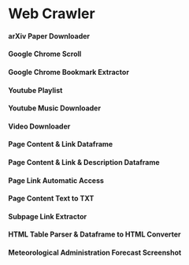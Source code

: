 # Web Crawler
#### arXiv Paper Downloader
#### Google Chrome Scroll
#### Google Chrome Bookmark Extractor
#### Youtube Playlist
#### Youtube Music Downloader
#### Video Downloader
#### Page Content & Link Dataframe
#### Page Content & Link & Description Dataframe
#### Page Link Automatic Access
#### Page Content Text to TXT
#### Subpage Link Extractor
#### HTML Table Parser & Dataframe to HTML Converter
#### Meteorological Administration Forecast Screenshot